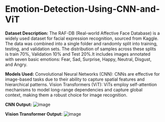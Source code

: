 # Emotion-Detection-Using-CNN-and-ViT

**Dataset Description:** The RAF-DB (Real-world Affective Face Database) is a widely used dataset for facial expression recognition, sourced from Kaggle. The data was combined into a single folder and randomly split into training, testing, and validation sets. The distribution of samples across these splits is train 70%, Validation 10% and Test 20%.It includes images annotated with seven basic emotions: Fear, Sad, Surprise, Happy, Neutral, Disgust, and Angry.


**Models Used:**
Convolutional Neural Networks (CNN): CNNs are effective for image-based tasks due to their ability to capture spatial features and hierarchical patterns.
Vision Transformers (ViT): ViTs employ self-attention mechanisms to model long-range dependencies and capture global context, making them a robust choice for image recognition.


**CNN Output:**
![image](https://github.com/user-attachments/assets/47cd3ce1-b83c-4144-8aa7-587358df6207)


**Vision Transformer Output:**
![image](https://github.com/user-attachments/assets/904c74fe-6a62-47d6-adc4-680092d006d7)





